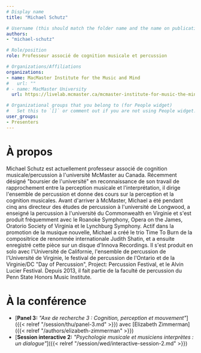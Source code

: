 ```yaml
---
# Display name
title: "Michael Schutz"

# Username (this should match the folder name and the name on publications)
authors:
- "michael-schutz"

# Role/position
role: Professeur associé de cognition musicale et percussion

# Organizations/Affiliations
organizations: 
- name: MacMaster Institute for the Music and Mind
#   url: ""
# - name: MacMaster University
  url: https://livelab.mcmaster.ca/mcmaster-institute-for-music-the-mind-mimm/

# Organizational groups that you belong to (for People widget)
#   Set this to `[]` or comment out if you are not using People widget.
user_groups:
- Presenters
---
```


# À propos

<!-- Michael Schutz is Professor of Music Cognition/Percussion at McMaster University in Canada. Designated “University Scholar” in recognition of his work bridging music perception and performance, he directs the percussion ensemble and teaches courses on music perception and cognition. Active in the promotion of new music, Michael premiered internationally renowned composer Judith Shatin's trio Time To Burn, and subsequently recorded this piece on a release from Innova Recordings. Since 2013 he has served on the percussion faculty of the Penn State Honors Music Institute. Drawing on his interdisciplinary training in music, psychology, and computer science, he directs the [MAPLE Lab](www.maplelab.net) researching Music, Acoustics, Perception, and LEarning, which has secured over $2 million in external funding from SSHRC, NSERC, CFI, and the National Institutes of Health. Michael was honoured with the 2019 Alumni Award from the Penn State School of Music, and is an artist/endorser for Innovative Percussion and Sabian Cymbals.  -->

Michael Schutz est actuellement professeur associé de cognition musicale/percussion à l'université McMaster au Canada. Récemment désigné "boursier de l'université" en reconnaissance de son travail de rapprochement entre la perception musicale et l'interprétation, il dirige l'ensemble de percussion et donne des cours sur la perception et la cognition musicales. Avant d'arriver à McMaster, Michael a été pendant cinq ans directeur des études de percussion à l'université de Longwood, a enseigné la percussion à l'université du Commonwealth en Virginie et s'est produit fréquemment avec le Roanoke Symphony, Opera on the James, Oratorio Society of Virginia et le Lynchburg Symphony. Actif dans la promotion de la musique nouvelle, Michael a créé le trio Time To Burn de la compositrice de renommée internationale Judith Shatin, et a ensuite enregistré cette pièce sur un disque d'Innova Recordings. Il s'est produit en solo avec l'Université de Californie, l'ensemble de percussion de l'Université de Virginie, le festival de percussion de l'Ontario et de la Virginie/DC "Day of Percussion", Project: Percussion Festival, et le Alvin Lucier Festival. Depuis 2013, il fait partie de la faculté de percussion du Penn State Honors Music Institute.

# À la conférence

- [**Panel 3:** *"Axe de recherche 3 : Cognition, perception et mouvement"*]({{< relref "/session/thu/panel-3.md" >}}) avec [Elizabeth Zimmerman]({{< relref "/authors/elizabeth-zimmerman" >}})
- [**Session interactive 2:** *"Psychologie musicale et musiciens interprètes : un dialogue"*]({{< relref "/session/wed/interactive-session-2.md" >}})